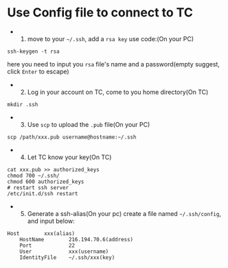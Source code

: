 # Use Config file to connect to TC
* 1. move to your `~/.ssh`, add a `rsa key` use code:(On your PC)
```
ssh-keygen -t rsa
```
here you need to input you `rsa` file's name and a password(empty suggest, click `Enter` to escape)
* 2. Log in your account on TC, come to you home directory(On TC)
```
mkdir .ssh
```
* 3. Use `scp` to upload the `.pub` file(On your PC)
```
scp /path/xxx.pub username@hostname:~/.ssh
```
* 4. Let TC know your key(On TC)
```
cat xxx.pub >> authorized_keys
chmod 700 ~/.ssh/
chmod 600 authorized_keys
# restart ssh server
/etc/init.d/ssh restart
```
* 5. Generate a ssh-alias(On your pc)
create a file named `~/.ssh/config`, and input below:
```
Host        xxx(alias)
    HostName        216.194.70.6(address)
    Port            22
    User            xxx(username)
    IdentityFile    ~/.ssh/xxx(key)
```
